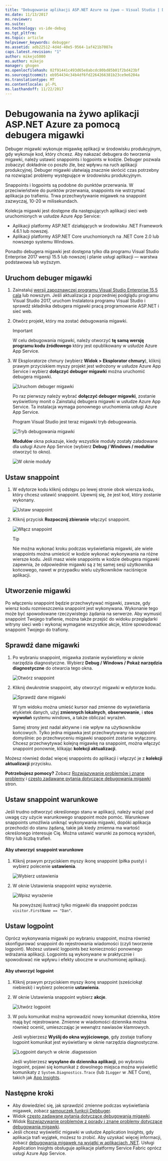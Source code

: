 ```yaml
---
title: "Debugowanie aplikacji ASP.NET Azure na żywo — Visual Studio | Dokumentacja firmy Microsoft"
ms.date: 11/13/2017
ms.reviewer: 
ms.suite: 
ms.technology: vs-ide-debug
ms.tgt_pltfrm: 
ms.topic: article
helpviewer_keywords: debugger
ms.assetid: adb22512-4d4d-40e5-9564-1af421b7087e
caps.latest.revision: "1"
author: mikejo5000
ms.author: mikejo
manager: ghogen
ms.openlocfilehash: 02f91441c493d65e8abcdc80bd85b01f2bd423bf
ms.sourcegitcommit: eb954434c34b4df6fd2264266381b23ce9e6204a
ms.translationtype: MT
ms.contentlocale: pl-PL
ms.lasthandoff: 11/22/2017
---
```

# <a name="debug-live-aspnet-azure-apps-using-the-snapshot-debugger"></a>Debugowania na żywo aplikacji ASP.NET Azure za pomocą debugera migawki

Debuger migawki wykonuje migawkę aplikacji w środowisku produkcyjnym, gdy wykonuje kod, który chcesz. Aby nakazać debugera do tworzenia migawki, należy ustawić snappoints i logpoints w kodzie. Debuger pozwala zobaczyć dokładnie co poszło źle, bez wpływu na ruch aplikacji produkcyjnej. Debuger migawki ułatwiają znacznie skrócić czas potrzebny na rozwiązać problemy występujące w środowisku produkcyjnym.

Snappoints i logpoints są podobne do punktów przerwania. W przeciwieństwie do punktów przerwania, snappoints nie wstrzymać aplikacja po trafieniu. Trwa przechwytywanie migawek na snappoint zazwyczaj, 10-20 w milisekundach. 

Kolekcja migawki jest dostępne dla następujących aplikacji sieci web uruchomionych w usłudze Azure App Service:

- Aplikacji platformy ASP.NET działających w środowisku .NET Framework 4.6.1 lub nowszej.
- Aplikacji platformy ASP.NET Core uruchomionych na .NET Core 2.0 lub nowszego systemu Windows.

Ponadto debugera migawki jest dostępna tylko dla programu Visual Studio Enterprise 2017 wersji 15.5 lub nowszej i planie usługi aplikacji — warstwa podstawowa lub wyższym. 

## <a name="start-the-snapshot-debugger"></a>Uruchom debuger migawki

1. Zainstaluj [wersji zapoznawczej programu Visual Studio Enterprise 15,5 cala](https://www.visualstudio.com/en-us/news/releasenotes/vs2017-preview-relnotes) lub nowszym. Jeśli aktualizacja z poprzedniej podglądu programu Visual Studio 2017, uruchom Instalatora programu Visual Studio i sprawdź składnika debugera migawki pracą programowanie ASP.NET i sieć web.

2. Otwórz projekt, który ma zostać debugowania migawki. 

    > [!IMPORTANT] 
    > W celu debugowania migawki, należy otworzyć **tę samą wersję programu kodu źródłowego** który jest opublikowany w usłudze Azure App Service. 

3. W Eksploratorze chmury (wybierz **Widok > Eksplorator chmury**), kliknij prawym przyciskiem myszy projekt jest wdrożony w usłudze Azure App Service i wybierz **dołączyć debuger migawki** można uruchomić debugera migawki.

   ![Uruchom debuger migawki](../debugger/media/snapshot-launch.png "Uruchom debuger migawki")

    Po raz pierwszy należy wybrać **dołączyć debuger migawki**, zostanie wyświetlony monit o Zainstaluj debugera migawki w usłudze Azure App Service. Ta instalacja wymaga ponownego uruchomienia usługi Azure App Service. 

   Program Visual Studio jest teraz migawki tryb debugowania.

   ![Tryb debugowania migawki](../debugger/media/snapshot-message.png "migawki tryb debugowania")

   **Modułów** okna pokazuje, kiedy wszystkie moduły zostały załadowane dla usługi Azure App Service (wybierz **Debug / Windows / modułów** otworzyć to okno).

   ![W oknie moduły](../debugger/media/snapshot-modules.png "Sprawdź okno modułów")

## <a name="set-a-snappoint"></a>Ustaw snappoint

1. W edytorze kodu kliknij odstępu po lewej stronie obok wiersza kodu, który chcesz ustawić snappoint. Upewnij się, że jest kod, który zostanie wykonany.

   ![Ustaw snappoint](../debugger/media/snapshot-set-snappoint.png "ustawić snappoint")

2. Kliknij przycisk **Rozpocznij zbieranie** włączyć snappoint.  

   ![Włącz snappoint](../debugger/media/snapshot-start-collection.png "włączyć snappoint")

    > [!TIP]
    > Nie można wykonać kroku podczas wyświetlania migawki, ale wiele snappoints można umieścić w kodzie wykonać wykonywania na różne wiersze kodu. Jeśli masz wiele snappoints w kodzie debugera migawki zapewnia, że odpowiednie migawki są z tej samej sesji użytkownika końcowego, nawet w przypadku wielu użytkowników naciśnięcie aplikacji.

## <a name="take-a-snapshot"></a>Utworzenie migawki

Po włączeniu snappoint będzie przechwytywać migawki, zawsze, gdy wiersz kodu rozmieszczenia snappoint jest wykonywana. Wykonanie tego może być spowodowane rzeczywistego żądania na serwerze. Aby wymusić snappoint Twojego trafienie, można także przejść do widoku przeglądarki witryny sieci web i wykonaj wymagane wszystkie akcje, które spowodować snappoint Twojego do trafiony.

## <a name="inspect-snapshot-data"></a>Sprawdź dane migawki

1. Po wybraniu snappoint, migawka zostanie wyświetlony w oknie narzędzia diagnostyczne. Wybierz **Debug / Windows / Pokaż narzędzia diagnostyczne** do otwarcia tego okna.

   ![Otwórz snappoint](../debugger/media/snapshot-diagsession-window.png "Otwórz snappoint")

1. Kliknij dwukrotnie snappoint, aby otworzyć migawki w edytorze kodu.

   ![Sprawdź dane migawki](../debugger/media/snapshot-inspect-data.png "sprawdzać dane migawki")

   W tym widoku można umieść kursor nad zmienne do wyświetlania etykietek danych, użyj **zmiennych lokalnych**, **obserwowanie**, i **stos wywołań** systemu windows, a także obliczać wyrażeń.

    Samej strony jest nadal aktywne i nie wpływ na użytkowników końcowych. Tylko jedna migawka jest przechwytywany na snappoint domyślnie: po przechwyceniu migawki snappoint zostanie wyłączony. Chcesz przechwytywać kolejną migawkę na snappoint, można włączyć snappoint ponownie, klikając **kolekcji aktualizacji**.

Możesz również dodać więcej snappoints do aplikacji i włączyć je z **kolekcji aktualizacji** przycisku.

**Potrzebujesz pomocy?** Zobacz [Rozwiązywanie problemów i znane problemy](../debugger/debug-live-azure-apps-troubleshooting.md) i [często zadawane pytania dotyczące debugowania migawki](../debugger/debug-live-azure-apps-faq.md) stron.

## <a name="set-a-conditional-snappoint"></a>Ustaw snappoint warunkowe

Jeśli trudno odtworzyć określonego stanu w aplikacji, należy wziąć pod uwagę czy użycie warunkowego snappoint może pomóc. Warunkowe snappoints umożliwia uniknąć wykonywania migawki, dopóki aplikacja przechodzi do stanu żądaną, takie jak kiedy zmienna ma wartość określonego interesuje Cię. Można ustawić warunki za pomocą wyrażeń, filtry lub liczbą trafień.

#### <a name="to-create-a-conditional-snappoint"></a>Aby utworzyć snappoint warunkowe

1. Kliknij prawym przyciskiem myszy ikonę snappoint (piłka pusty) i wybierz polecenie **ustawienia**.

   ![Wybierz ustawienia](../debugger/media/snapshot-snappoint-settings.png "wybierz ustawienia")

1. W oknie Ustawienia snappoint wpisz wyrażenie.

   ![Wpisz wyrażenie](../debugger/media/snapshot-snappoint-conditions.png "wpisz wyrażenie")

   Na powyższej ilustracji tylko migawki dla snappoint podczas `visitor.FirstName == "Dan"`.

## <a name="set-a-logpoint"></a>Ustaw logpoint

Oprócz wykonywania migawki po wybraniu snappoint, można również skonfigurować snappoint do rejestrowania wiadomości (czyli tworzenie logpoint). Możesz ustawić logpoints bez konieczności ponownego wdrażania aplikacji. Logpoints są wykonywane w praktycznie i spowodować nie wpływu i efekty uboczne w uruchomionej aplikacji.

#### <a name="to-create-a-logpoint"></a>Aby utworzyć logpoint

1. Kliknij prawym przyciskiem myszy ikonę snappoint (sześciokąt niebieski) i wybierz polecenie **ustawienia**.

1. W oknie Ustawienia snappoint wybierz **akcje**.

    ![Utwórz logpoint](../debugger/media/snapshot-logpoint.png "utworzyć logpoint")

1. W polu komunikat można wprowadzić nowy komunikat dziennika, które mają być rejestrowane. Zmienne w wiadomości dziennika można również ocenić, umieszczając je wewnątrz nawiasów klamrowych.

    Jeśli wybierzesz **Wyślij do okna wyjściowego**, gdy zostaje trafiony logpoint komunikat jest wyświetlany w oknie narzędzia diagnostyczne.

    ![Logpoint danych w oknie .diagsession](../debugger/media/snapshot-logpoint-output.png "Logpoint danych w oknie .diagsession")

    Jeśli wybierzesz **wysyłane do dziennika aplikacji**, po wybraniu logpoint, pojawi się komunikat z dowolnego miejsca można wyświetlić komunikaty z `System.Diagnostics.Trace` (lub `ILogger` w .NET Core), takich jak [App Insights](/azure/application-insights/app-insights-asp-net-trace-logs).

## <a name="next-steps"></a>Następne kroki

- Aby dowiedzieć się, jak sprawdzić zmienne podczas wyświetlania migawek, zobacz [samouczek funkcji Debbuger](../debugger/debugger-feature-tour.md).
- Widok [często zadawane pytania dotyczące debugowania migawki](../debugger/debug-live-azure-apps-faq.md).
- Widok [Rozwiązywanie problemów z porady i znane problemy dotyczące debugowania migawki](../debugger/debug-live-azure-apps-troubleshooting.md).
- Jeśli chcesz wyświetlić migawki w usłudze Application Insights, gdy aplikacja trafi wyjątek, możesz to zrobić. Aby uzyskać więcej informacji, zobacz [debugowania migawek na wyjątki w aplikacjach .NET](/azure/application-insights/app-insights-snapshot-debugger). Usługi Application Insights obsługuje aplikacje platformy Service Fabric oprócz usługi Azure App Service.

